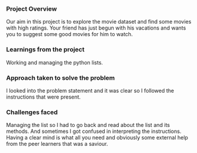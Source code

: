 ### Project Overview

 Our aim in this project is to explore the movie dataset and find some movies with high ratings. Your friend has just begun with his vacations and wants you to suggest some good movies for him to watch.


### Learnings from the project

 Working and managing the python lists.


### Approach taken to solve the problem

 I looked into the problem statement and it was clear so I followed the instructions that were present.


### Challenges faced

 Managing the list so I had to go back and read about the list and its methods. And sometimes I got confused in interpreting the instructions. Having a clear mind is what all you need and obviously some external help from the peer learners that was a saviour.


